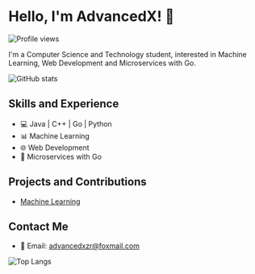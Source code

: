 # Hello, I'm AdvancedX! 👋

![Profile views](https://gpvc.arturio.dev/AdvancedX)

I'm a Computer Science and Technology student, interested in Machine Learning, Web Development and Microservices with Go.

![GitHub stats](https://github-readme-stats.vercel.app/api?username=AdvancedX&show_icons=true&theme=blue-green)

## Skills and Experience
* 💻 Java | C++ | Go | Python
* 📊 Machine Learning
* 🌐 Web Development
* 🚀 Microservices with Go

## Projects and Contributions
* [Machine Learning](https://github.com/AdvancedX/MachineLearning)

## Contact Me
* 📧 Email: advancedxzr@foxmail.com

![Top Langs](https://github-readme-stats.vercel.app/api/top-langs/?username=AdvancedX&layout=compact&theme=blue-green)

